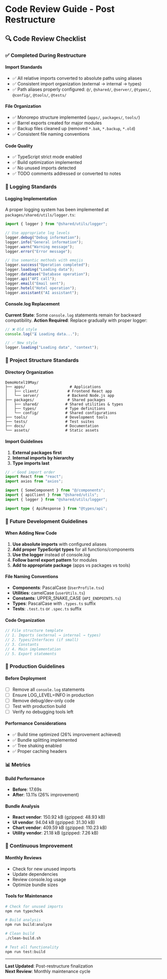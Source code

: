 # Code Review Guide - Post Restructure

## 🔍 Code Review Checklist

### ✅ Completed During Restructure

#### **Import Standards**

- ✅ All relative imports converted to absolute paths using aliases
- ✅ Consistent import organization (external → internal → types)
- ✅ Path aliases properly configured: `@/`, `@shared/`, `@server/`, `@types/`, `@config/`,
  `@tools/`, `@tests/`

#### **File Organization**

- ✅ Monorepo structure implemented (`apps/`, `packages/`, `tools/`)
- ✅ Barrel exports created for major modules
- ✅ Backup files cleaned up (removed `*.bak`, `*.backup`, `*.old`)
- ✅ Consistent file naming conventions

#### **Code Quality**

- ✅ TypeScript strict mode enabled
- ✅ Build optimization implemented
- ✅ No unused imports detected
- ✅ TODO comments addressed or converted to notes

### 🔧 Logging Standards

#### **Logging Implementation**

A proper logging system has been implemented at `packages/shared/utils/logger.ts`:

```typescript
import { logger } from "@shared/utils/logger";

// Use appropriate log levels
logger.debug("Debug information");
logger.info("General information");
logger.warn("Warning message");
logger.error("Error message");

// Use semantic methods with emojis
logger.success("Operation completed");
logger.loading("Loading data");
logger.database("Database operation");
logger.api("API call");
logger.email("Email sent");
logger.hotel("Hotel operation");
logger.assistant("AI assistant");
```

#### **Console.log Replacement**

**Current State**: Some `console.log` statements remain for backward compatibility. **Action
Required**: Replace gradually with proper logger:

```typescript
// ❌ Old style
console.log("⏳ Loading data...");

// ✅ New style
logger.loading("Loading data", "context");
```

### 📁 Project Structure Standards

#### **Directory Organization**

```
DemoHotel19May/
├── apps/                    # Applications
│   ├── client/             # Frontend React app
│   └── server/             # Backend Node.js app
├── packages/               # Shared packages
│   ├── shared/            # Shared utilities & types
│   ├── types/             # Type definitions
│   └── config/            # Shared configurations
├── tools/                 # Development tools
├── tests/                 # Test suites
├── docs/                  # Documentation
└── assets/                # Static assets
```

#### **Import Guidelines**

1. **External packages first**
2. **Internal imports by hierarchy**
3. **Type imports last**

```typescript
// ✅ Good import order
import React from "react";
import axios from "axios";

import { SomeComponent } from "@/components";
import { apiClient } from "@shared/utils";
import { logger } from "@shared/utils/logger";

import type { ApiResponse } from "@types/api";
```

### 🎯 Future Development Guidelines

#### **When Adding New Code**

1. **Use absolute imports** with configured aliases
2. **Add proper TypeScript types** for all functions/components
3. **Use the logger** instead of console.log
4. **Follow barrel export pattern** for modules
5. **Add to appropriate package** (apps vs packages vs tools)

#### **File Naming Conventions**

- **Components**: PascalCase (`UserProfile.tsx`)
- **Utilities**: camelCase (`userUtils.ts`)
- **Constants**: UPPER_SNAKE_CASE (`API_ENDPOINTS.ts`)
- **Types**: PascalCase with `.types.ts` suffix
- **Tests**: `.test.ts` or `.spec.ts` suffix

#### **Code Organization**

```typescript
// File structure template
// 1. Imports (external → internal → types)
// 2. Types/Interfaces (if small)
// 3. Constants
// 4. Main implementation
// 5. Export statements
```

### 🚨 Production Guidelines

#### **Before Deployment**

- [ ] Remove all `console.log` statements
- [ ] Ensure LOG_LEVEL=INFO in production
- [ ] Remove debug/dev-only code
- [ ] Test with production build
- [ ] Verify no debugging tools left

#### **Performance Considerations**

- ✅ Build time optimized (26% improvement achieved)
- ✅ Bundle splitting implemented
- ✅ Tree shaking enabled
- ✅ Proper caching headers

### 📊 Metrics

#### **Build Performance**

- **Before**: 17.69s
- **After**: 13.11s (26% improvement)

#### **Bundle Analysis**

- **React vendor**: 150.92 kB (gzipped: 48.93 kB)
- **UI vendor**: 94.04 kB (gzipped: 31.30 kB)
- **Chart vendor**: 409.59 kB (gzipped: 110.23 kB)
- **Utility vendor**: 21.18 kB (gzipped: 7.26 kB)

### 🔄 Continuous Improvement

#### **Monthly Reviews**

- Check for new unused imports
- Update dependencies
- Review console.log usage
- Optimize bundle sizes

#### **Tools for Maintenance**

```bash
# Check for unused imports
npm run typecheck

# Build analysis
npm run build:analyze

# Clean build
./clean-build.sh

# Test all functionality
npm run test:build
```

---

**Last Updated**: Post-restructure finalization  
**Next Review**: Monthly maintenance cycle
